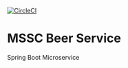 [![CircleCI](https://dl.circleci.com/status-badge/img/gh/ezweb28/mssc-beer-service/tree/main.svg?style=svg)](https://dl.circleci.com/status-badge/redirect/gh/ezweb28/mssc-beer-service/tree/main)
# MSSC Beer Service

Spring Boot Microservice